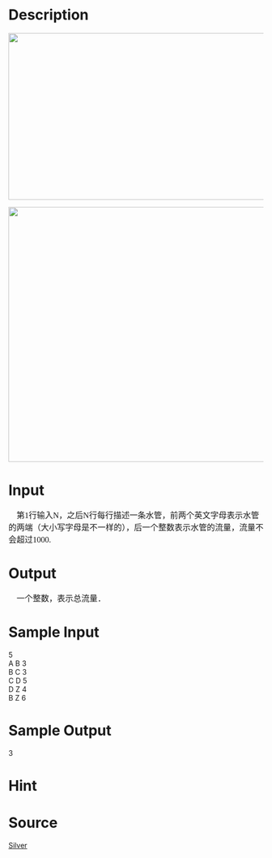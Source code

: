 
# Description

<div class="content"><p><img height="329" alt="" width="822" src="/source/bzoj/3396/img/aHR0cHM6Ly9seWRzeS5jb20vSnVkZ2VPbmxpbmUvdXBsb2FkLzIwMTQwMS9hZigxKS5qcGc=.jpg"/></p>
<p><img height="503" alt="" width="850" src="/source/bzoj/3396/img/aHR0cHM6Ly9seWRzeS5jb20vSnVkZ2VPbmxpbmUvdXBsb2FkLzIwMTQwMS9hZmYoMSkuanBn.jpg"/></p></div>

# Input

<div class="content"><p class="MsoNormal" style="margin: 0cm 0cm 0pt"><font size="3"><span lang="EN-US"><font face="Times New Roman">    </font></span><span style="font-family: 宋体; mso-ascii-font-family: &#39;Times New Roman&#39;; mso-hansi-font-family: &#39;Times New Roman&#39;">第</span><span lang="EN-US"><font face="Times New Roman">1</font></span><span style="font-family: 宋体; mso-ascii-font-family: &#39;Times New Roman&#39;; mso-hansi-font-family: &#39;Times New Roman&#39;">行输入</span><span lang="EN-US"><font face="Times New Roman">N</font></span><span style="font-family: 宋体; mso-ascii-font-family: &#39;Times New Roman&#39;; mso-hansi-font-family: &#39;Times New Roman&#39;">，之后</span><span lang="EN-US"><font face="Times New Roman">N</font></span><span style="font-family: 宋体; mso-ascii-font-family: &#39;Times New Roman&#39;; mso-hansi-font-family: &#39;Times New Roman&#39;">行每行描述一条水管，前两个英文字母表示水管的两端（大小写字母是不一样的），后一个整数表示水管的流量，流量不会超过</span><span lang="EN-US"><font face="Times New Roman">1000.</font></span></font></p>
<p></p></div>

# Output

<div class="content"><p class="MsoNormal" style="margin: 0cm 0cm 0pt"><font size="3"><span lang="EN-US"><font face="Times New Roman">    </font></span><span style="font-family: 宋体; mso-ascii-font-family: &#39;Times New Roman&#39;; mso-hansi-font-family: &#39;Times New Roman&#39;">一个整数，表示总流量．</span></font></p></div>

# Sample Input

<div class="content"><span class="sampledata">5<br/>
A B 3<br/>
B C 3<br/>
C D 5<br/>
D Z 4<br/>
B Z 6</span></div>

# Sample Output

<div class="content"><span class="sampledata">3</span></div>

# Hint

<div class="content"><p></p></div>

# Source

<div class="content"><p><a href="problemset.php?search=Silver">Silver</a></p></div>

